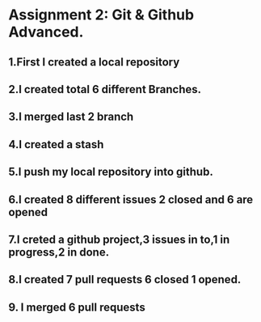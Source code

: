 # Assignment 2: Git & Github Advanced.


## 1.First I created a local repository
## 2.I created total 6 different Branches.
## 3.I merged last 2 branch
## 4.I created a stash
## 5.I push my local repository into github.
## 6.I created 8 different issues 2 closed and 6 are opened
## 7.I creted a github project,3 issues in to,1 in progress,2 in done. 
## 8.I created  7 pull requests 6 closed 1 opened.
## 9. I merged 6 pull requests
